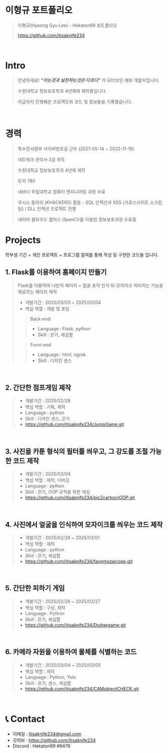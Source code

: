 # 이형규 포트폴리오

> 이형규(Hyeong Gyu Lee) - Hekaton99 포트폴리오
>
> https://github.com/itisaknife234

<br />

# Intro

> 안녕하세요! ***"아는것과 실천하는것은 다르다"*** 가 모티브인 예비 개발자입니다.
> 
> 수원대학교 정보보호학과 4년제에 재학중입니다.
> 
> 지금까지 진행해온 프로젝트와 코드 및 정보들을 기록했습니다.
<br />

# 경력
> 특수전사령부 사이버방호실 근우 (2021-05-14 ~ 2022-11-18)
> 
> 네트워크 관리사 2급 취득
> 
> 수원대학교 정보보호학과 4년제 재학
>
> 토익 780
>
> 네바다 주립대학교 컴퓨터 엔지니어링 과정 수료
>
> 쿠시스 동아리 (KHACKERS) 활동 - SQL 인젝션과 XSS (크로스사이트 스크립팅) / DLL 인젝션 프로젝트 진행
>
> 네이버 클라우드 캠퍼스 OpenCV를 이용한 정보보호과정 수료중

# Projects
학부생 기간 + 개인 프로젝트 + 프로그램 참여를 통해 작성 및 구현한 코드들 입니다.

## 1. Flask를 이용하여 홈페이지 만들기

> Flask를 이용하여 나만의 페이지 + 얼굴 표적 인식 뒤 모자이크 처리하는 기능을 제공하는 페이지 제작 
>
> - 개발기간 : 2025/03/03 ~ 2025/03/04 
> - 핵심 역할 : 개발 및 포팅
>
>> Back-end
>> - Language : Flask, python
>> - Skill : 끈기, 세심함
>> 
>
>> Front-end
>> - Language : html, ngrok
>> - Skill : 디자인 센스
>>

<br />

## 2. 간단한 점프게임 제작

> 
>
> - 개발기간 : 2025/02/28
> - 핵심 역할 : 기획, 제작
> - Language : python
> - Skill : 디자인 센스, 끈기
> - https://github.com/itisaknife234/JumpGame.git
>

<br />

## 3. 사진을 카툰 형식의 필터를 씌우고, 그 강도를 조절 가능한 코드 제작

> 
>
> - 개발기간 : 2025/03/04
> - 핵심 역할 : 제작, 디버깅
> - Language : python
> - Skill : 끈기, OOP 규칙을 위한 세심
> - https://github.com/itisaknife234/pic2cartoonOOP.git
> 

<br />

## 4. 사진에서 얼굴을 인식하여 모자이크를 씌우는 코드 제작 

> 
>
> - 개발기간 : 2025/02/28 ~ 2025/03/01
> - 핵심 역할 : 제작
> - Language : python 
> - Skill : 끈기, 세심함 
> - https://github.com/itisaknife234/facemozaicopp.git
> 

<br />

## 5. 간단한 피하기 게임

> 
>
> - 개발기간 : 2025/02/26 ~ 2025/02/27
> - 핵심 역할 : 구상, 제작
> - Language : Python
> - Skill : 끈기, 세심함
> - https://github.com/itisaknife234/Dodgegame.git
> 

<br />

## 6. 카메라 자원을 이용하여 물체를 식별하는 코드 

> 
>
> - 개발기간 : 2025/03/04 ~ 2025/03/05
> - 핵심 역할 : 제작
> - Language : Python, Yolo
> - Skill : 끈기, 센스, 세심함
> - https://github.com/itisaknife234/CAMobjectCHECK.git
> 

<br />

# 📞 Contact

- 이메일 : itisaknife234@gmail.com
- 깃허브 : https://github.com/itisaknife234
- Discord : Hekaton99 #9476
